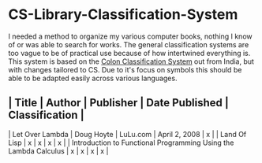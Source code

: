 # CS-Library-Classification-System
I needed a method to organize my various computer books, nothing I know of or was able to search for works. The general classification systems are too vague to be of practical use because of how intertwined everything is.
This system is based on the [Colon Classification System](https://en.wikipedia.org/wiki/Colon_classification) out from India, but with changes tailored to CS. Due to it's focus on symbols this should be able to be adapted
easily across various languages.


| Title | Author | Publisher | Date Published | Classification |
----------------------------------------------------------------
| Let Over Lambda | Doug Hoyte | LuLu.com | April 2, 2008 | x |
| Land Of Lisp | x | x | x | x |
| Introduction to Functional Programming Using the Lambda Calculus | x | x | x | x |
